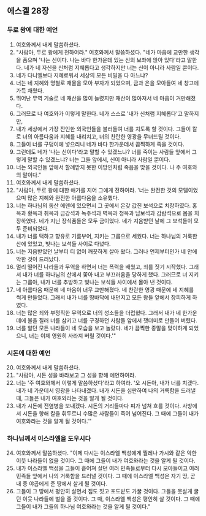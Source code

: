 ## 에스겔 28장

### 두로 왕에 대한 예언
1. 여호와께서 내게 말씀하셨다.
2. "사람아, 두로 왕에게 전하여라." 여호와께서 말씀하셨다. "네가 마음에 교만한 생각을 품으며 '나는 신이다. 나는 바다 한가운데 있는 신의 보좌에 앉아 있다'라고 말한다. 네가 네 자신을 신처럼 지혜롭다고 생각하지만 너는 신이 아니라 사람일 뿐이다.
3. 네가 다니엘보다 지혜로워서 세상의 모든 비밀을 다 아느냐?
4. 너는 네 지혜와 명철로 재물을 모아 부자가 되었으며, 금과 은을 모아들여 네 창고에 가득 채웠다.
5. 뛰어난 무역 기술로 네 재산을 많이 늘렸지만 재산이 많아져서 네 마음이 거만해졌다.
6. 그러므로 나 여호와가 이렇게 말한다. 네가 스스로 '내가 신처럼 지혜롭다'고 말하지만,
7. 내가 세상에서 가장 잔인한 외국인들을 불러들여 너를 치도록 할 것이다. 그들이 칼로 너의 아름다움과 지혜를 내리치고, 너의 찬란한 영광을 무너뜨릴 것이다.
8. 그들이 너를 구덩이에 넣으리니 네가 바다 한가운데서 끔찍하게 죽을 것이다.
9. 그런데도 네가 '나는 신이다'라고 말할 수 있겠느냐? 너를 죽이는 사람들 앞에서 그렇게 말할 수 있겠느냐? 너는 그들 앞에서, 신이 아니라 사람일 뿐이다.
10. 너는 외국인들 앞에서 할례받지 못한 이방인처럼 죽음을 맞을 것이다. 나 주 여호와의 말이다."
11. 여호와께서 내게 말씀하셨다.
12. "사람아, 두로 왕에 대한 애가를 지어 그에게 전하여라. '너는 완전한 것의 모델이었으며 많은 지혜와 완전한 아름다움을 소유했다.
13. 너는 하나님의 동산 에덴에 있으면서 그 곳에서 온갖 값진 보석으로 치장하였다. 홍옥과 황옥과 취옥과 금강석과 녹주석과 벽옥과 청옥과 남보석과 감람석으로 몸을 치장하였다. 네가 지닌 장식품들은 모두 금이었다. 네가 지음받던 날에 그 보석들이 모두 준비되었다.
14. 내가 너를 택하고 향유로 기름부어, 지키는 그룹으로 세웠다. 너는 하나님의 거룩한 산에 있었고, 빛나는 보석들 사이로 다녔다.
15. 너는 지음받았던 날부터 티 없이 깨끗하게 살아 왔다. 그러나 언제부터인가 네 안에 악한 것이 드러났다.
16. 멀리 떨어진 나라들과 무역을 하면서 너는 폭력을 배웠고, 죄를 짓기 시작했다. 그래서 내가 너를 하나님의 산에서 쫓아 내고 부끄러움을 당하게 했다. 그러므로 너 지키는 그룹아, 내가 너를 추방하고 빛나는 보석들 사이에서 몰아 낸 것이다.
17. 네 아름다움 때문에 네 마음이 너무 교만해졌다. 네 찬란한 영광 때문에 네 지혜를 썩게 만들었다. 그래서 내가 너를 땅바닥에 내던지고 모든 왕들 앞에서 창피하게 하였다.
18. 너는 많은 죄와 부정직한 무역으로 너의 성소들을 더럽혔다. 그래서 내가 네 한가운데에 불을 질러 너를 삼키고 너를 구경하던 사람들 앞에서 잿더미로 만들어 버렸다.
19. 너를 알던 모든 나라들이 네 모습을 보고 놀랐다. 네가 끔찍한 종말을 맞이하게 되었으니, 너는 이제 영원히 사라져 버릴 것이다.'"
### 시돈에 대한 예언
20. 여호와께서 내게 말씀하셨다.
21. "사람아, 시돈 성을 바라보고 그 성을 향해 예언하여라.
22. 너는 '주 여호와께서 이렇게 말씀하셨다'라고 하여라. '오 시돈아, 내가 너를 치겠다. 내가 네 가운데서 영광을 나타내겠다. 내가 시돈을 심판하여 나의 거룩함을 드러낼 때, 그들은 내가 여호와라는 것을 알게 될 것이다.
23. 내가 시돈에 전염병을 보내겠다. 시돈의 거리들마다 피가 넘쳐 흐를 것이다. 사방에서 시돈을 향해 칼을 휘두르니 수많은 사람들이 죽어 넘어진다. 그 때에 그들이 내가 여호와라는 것을 알게 될 것이다.'"
### 하나님께서 이스라엘을 도우시다
24. 여호와께서 말씀하셨다. "이제 다시는 이스라엘 백성에게 찔레나 가시와 같은 악한 이웃 나라들이 없을 것이다. 그 때에 그들이 내가 여호와라는 것을 알게 될 것이다.
25. 내가 이스라엘 백성을 그들이 흩어져 살던 여러 민족들로부터 다시 모아들이고 여러 민족들 앞에서 나의 거룩함을 드러낼 것이다. 그 때에 이스라엘 백성은 자기 땅, 곧 내 종 야곱에게 준 땅에서 살게 될 것이다.
26. 그들이 그 땅에서 평안히 살면서 집도 짓고 포도밭도 가꿀 것이다. 그들을 못살게 굴던 이웃 나라들에 벌을 줄 것이다. 그 때, 이스라엘 백성은 평안히 살 것이다. 그 때에 그들이 내가 그들의 하나님 여호와라는 것을 알게 될 것이다."